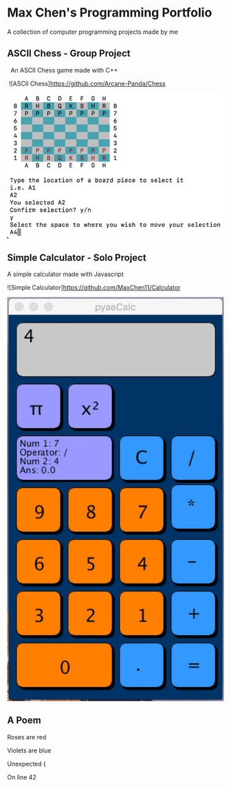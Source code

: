 # Max Chen's Programming Portfolio

A collection of computer programming projects made by me

## ASCII Chess - Group Project
  An ASCII Chess game made with C++
   
  ![ASCII Chess]https://github.com/Arcane-Panda/Chess
  
  ![Source Code](https://github.com/MaxChen11/MaxProgrammingPortfolio/blob/master/Chess.jpg)
  
## Simple Calculator - Solo Project
  A simple calculator made with Javascript
  
  ![Simple Calculator]https://github.com/MaxChen11/Calculator
  
  ![Source Code](https://github.com/MaxChen11/MaxProgrammingPortfolio/blob/master/pyaeCalc.jpg)

## A Poem

  Roses are red
  
  Violets are blue
  
  Unexpected {
  
  On line 42
